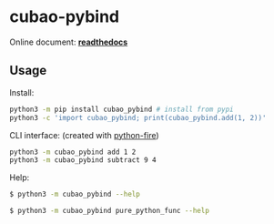 # cubao-pybind

Online document: **[readthedocs](http://cubao-pybind.readthedocs.io/)**

<!--intro-start-->

## Usage

Install:

```bash
python3 -m pip install cubao_pybind # install from pypi
python3 -c 'import cubao_pybind; print(cubao_pybind.add(1, 2))'
```

CLI interface: (created with [python-fire](https://github.com/google/python-fire))

```bash
python3 -m cubao_pybind add 1 2
python3 -m cubao_pybind subtract 9 4
```

Help:

```bash
$ python3 -m cubao_pybind --help

$ python3 -m cubao_pybind pure_python_func --help
```

<!--intro-end-->